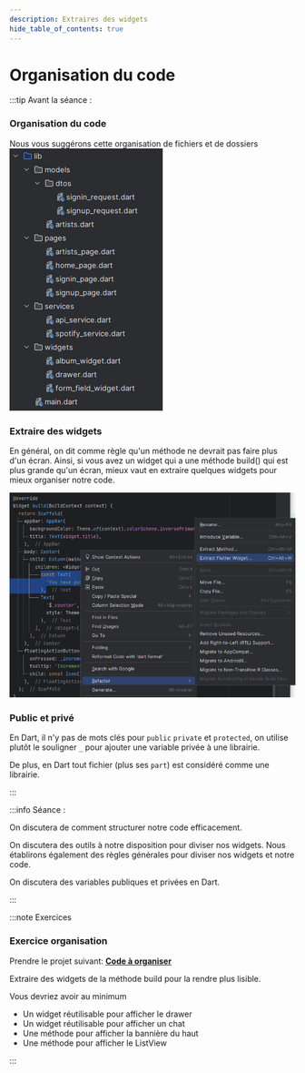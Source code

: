 ```yaml
---
description: Extraires des widgets
hide_table_of_contents: true
---
```


# Organisation du code

<Row>

<Column>

:::tip Avant la séance :

### Organisation du code

Nous vous suggérons cette organisation de fichiers et de dossiers
![Organisation du code](_24-organisation/organisation.png)

### Extraire des widgets

En général, on dit comme règle qu'un méthode ne devrait pas faire plus d'un écran.
Ainsi, si vous avez un widget qui a une méthode build() qui est plus grande qu'un écran, mieux vaut en extraire quelques widgets pour mieux organiser notre code.

![Extraire un widget](_24-organisation/extract.png)

### Public et privé

En Dart, il n'y pas de mots clés pour `public` `private` et `protected`, on utilise plutôt le souligner `_` pour ajouter une variable privée à une librairie.

De plus, en Dart tout fichier (plus ses `part`) est considéré comme une librairie.

:::

</Column>

<Column>

:::info Séance :

On discutera de comment structurer notre code efficacement.

On discutera des outils à notre disposition pour diviser nos widgets. Nous établirons également des règles générales pour diviser nos widgets et notre code.

On discutera des variables publiques et privées en Dart.

:::

</Column>

</Row>

:::note Exercices

### Exercice organisation

Prendre le projet suivant: **[Code à organiser](_24-organisation/organisation.zip)**

Extraire des widgets de la méthode build pour la rendre plus lisible.

Vous devriez avoir au minimum

- Un widget réutilisable pour afficher le drawer
- Un widget réutilisable pour afficher un chat
- Une méthode pour afficher la bannière du haut
- Une méthode pour afficher le ListView

:::
